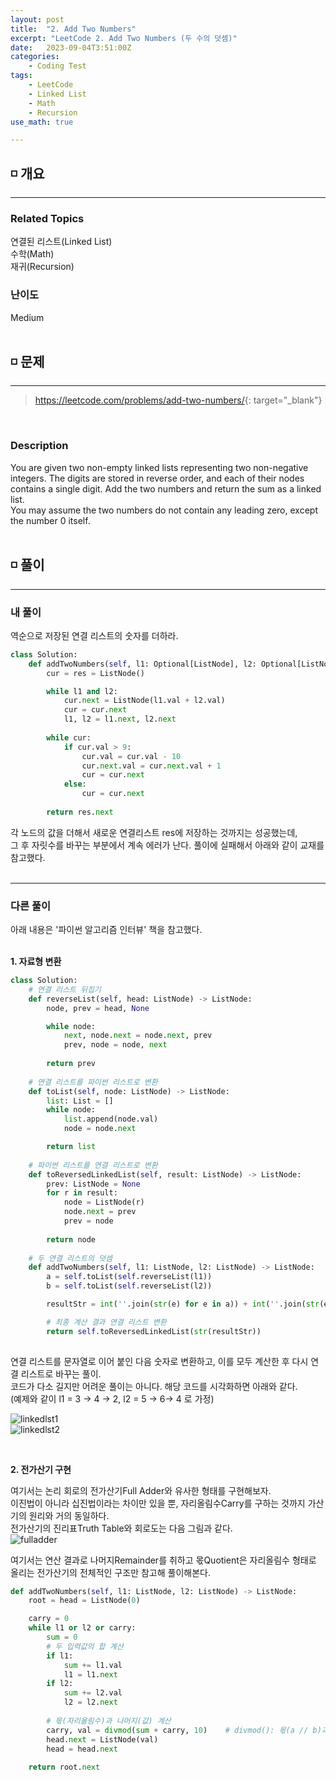 ```yaml
---
layout: post
title:  "2. Add Two Numbers"
excerpt: "LeetCode 2. Add Two Numbers (두 수의 덧셈)"
date:   2023-09-04T3:51:00Z
categories:
    - Coding Test
tags:
    - LeetCode
    - Linked List
    - Math
    - Recursion
use_math: true

---
```


## ◽ 개요
---
### Related Topics
연결된 리스트(Linked List)   
수학(Math)  
재귀(Recursion)  


### 난이도 
Medium
<br/><br/>

## ◽ 문제
---
> <https://leetcode.com/problems/add-two-numbers/>{: target="_blank"}
<br/>

### Description
You are given two non-empty linked lists representing two non-negative integers. The digits are stored in reverse order, and each of their nodes contains a single digit. Add the two numbers and return the sum as a linked list.  
You may assume the two numbers do not contain any leading zero, except the number 0 itself.
<br/><br/>

## ◽ 풀이
---
### 내 풀이
역순으로 저장된 연결 리스트의 숫자를 더하라.  

```python
class Solution:
    def addTwoNumbers(self, l1: Optional[ListNode], l2: Optional[ListNode]) -> Optional[ListNode]:
        cur = res = ListNode()

        while l1 and l2:
            cur.next = ListNode(l1.val + l2.val)
            cur = cur.next
            l1, l2 = l1.next, l2.next
        
        while cur:
            if cur.val > 9:
                cur.val = cur.val - 10
                cur.next.val = cur.next.val + 1
                cur = cur.next
            else:
                cur = cur.next
        
        return res.next
```
각 노드의 값을 더해서 새로운 연결리스트 res에 저장하는 것까지는 성공했는데,  
그 후 자릿수를 바꾸는 부분에서 계속 에러가 난다. 풀이에 실패해서 아래와 같이 교재를 참고했다.  
<br/>

---
### 다른 풀이
아래 내용은 '파이썬 알고리즘 인터뷰' 책을 참고했다.  
<br/>

**1. 자료형 변환**  

```python
class Solution:
    # 연결 리스트 뒤집기
    def reverseList(self, head: ListNode) -> ListNode:
        node, prev = head, None                     

        while node:                                 
            next, node.next = node.next, prev       
            prev, node = node, next
        
        return prev
    
    # 연결 리스트를 파이썬 리스트로 변환
    def toList(self, node: ListNode) -> ListNode:
        list: List = []
        while node:
            list.append(node.val)
            node = node.next

        return list
    
    # 파이썬 리스트를 연결 리스트로 변환
    def toReversedLinkedList(self, result: ListNode) -> ListNode:
        prev: ListNode = None
        for r in result:
            node = ListNode(r)
            node.next = prev
            prev = node
        
        return node
    
    # 두 연결 리스트의 덧셈
    def addTwoNumbers(self, l1: ListNode, l2: ListNode) -> ListNode:
        a = self.toList(self.reverseList(l1))
        b = self.toList(self.reverseList(l2))

        resultStr = int(''.join(str(e) for e in a)) + int(''.join(str(e) for e in b))

        # 최종 계산 결과 연결 리스트 변환
        return self.toReversedLinkedList(str(resultStr))
    
```

연결 리스트를 문자열로 이어 붙인 다음 숫자로 변환하고, 이를 모두 계산한 후 다시 연결 리스트로 바꾸는 풀이.  
코드가 다소 길지만 어려운 풀이는 아니다. 해당 코드를 시각화하면 아래와 같다.  
(예제와 같이 l1 = 3 -> 4 -> 2, l2 = 5 -> 6-> 4 로 가정)

![linkedlst1](https://github.com/SubinJin98/SubinJin98.github.io/assets/116137904/0e20e7bb-fbfa-4436-8e7b-8b9edcc230ef)  
![linkedlst2](https://github.com/SubinJin98/SubinJin98.github.io/assets/116137904/5d09d115-b958-40dc-aa8c-c488b293988a)  

<br/>

**2. 전가산기 구현**  

여기서는 논리 회로의 전가산기Full Adder와 유사한 형태를 구현해보자.  
이진법이 아니라 십진법이라는 차이만 있을 뿐, 자리올림수Carry를 구하는 것까지 가산기의 원리와 거의 동일하다.  
전가산기의 진리표Truth Table와 회로도는 다음 그림과 같다.  
![fulladder](https://github.com/SubinJin98/SubinJin98.github.io/assets/116137904/b5263903-ee9b-4f41-857e-b4fba18d6944)  

여기서는 연산 결과로 나머지Remainder를 취하고 몫Quotient은 자리올림수 형태로 올리는 전가산기의 전체적인 구조만 참고해 풀이해본다.  

```python
def addTwoNumbers(self, l1: ListNode, l2: ListNode) -> ListNode:
    root = head = ListNode(0)

    carry = 0
    while l1 or l2 or carry:
        sum = 0
        # 두 입력값의 합 계산
        if l1:
            sum += l1.val
            l1 = l1.next
        if l2:
            sum += l2.val
            l2 = l2.next
        
        # 몫(자리올림수)과 나머지(값) 계산
        carry, val = divmod(sum + carry, 10)    # divmod(): 몫(a // b)과 나머지(a % b)로 구성된 튜플 리턴
        head.next = ListNode(val)
        head = head.next
    
    return root.next
```



